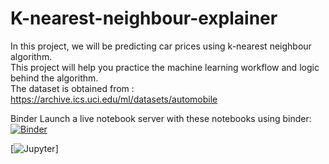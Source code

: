# K-nearest-neighbour-explainer
In this project, we will be predicting car prices using k-nearest neighbour algorithm.  
This project will help you practice the machine learning workflow and logic behind the algorithm.  
The dataset is obtained from : https://archive.ics.uci.edu/ml/datasets/automobile  


Binder
Launch a live notebook server with these notebooks using binder:  
[![Binder](https://mybinder.org/badge.svg)](https://mybinder.org/v2/gh/aman-sharma-nine/K-nearest-neighbour-explainer/master)  

[![Jupyter](http://nbviewer.jupyter.org/github/aman-sharma-nine/K-nearest-neighbour-explainer/blob/master/Predicting_Prices_knn.ipynb)]
